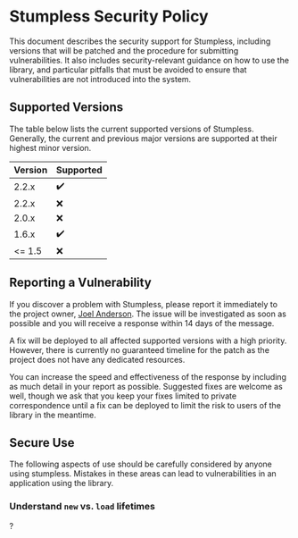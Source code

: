 # Stumpless Security Policy
This document describes the security support for Stumpless, including versions
that will be patched and the procedure for submitting vulnerabilities. It also
includes security-relevant guidance on how to use the library, and particular
pitfalls that must be avoided to ensure that vulnerabilities are not introduced
into the system.


## Supported Versions
The table below lists the current supported versions of Stumpless. Generally,
the current and previous major versions are supported at their highest minor
version.

| Version | Supported          |
| ------- | ------------------ |
| 2.2.x   | :heavy_check_mark: |
| 2.2.x   | :x:                |
| 2.0.x   | :x:                |
| 1.6.x   | :heavy_check_mark: |
| <= 1.5  | :x:                |


## Reporting a Vulnerability
If you discover a problem with Stumpless, please report it immediately to the
project owner, [Joel Anderson](mailto:joelanderson333@gmail.com). The issue
will be investigated as soon as possible and you will receive a response within
14 days of the message.

A fix will be deployed to all affected supported versions with a high priority.
However, there is currently no guaranteed timeline for the patch as the project
does not have any dedicated resources.

You can increase the speed and effectiveness of the response by including as
much detail in your report as possible. Suggested fixes are welcome as well,
though we ask that you keep your fixes limited to private correspondence until
a fix can be deployed to limit the risk to users of the library in the meantime.


## Secure Use
The following aspects of use should be carefully considered by anyone using
stumpless. Mistakes in these areas can lead to vulnerabilities in an application
using the library.


### Understand `new` vs. `load` lifetimes
?
